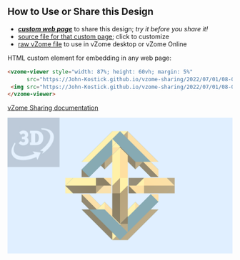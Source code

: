 
## How to Use or Share this Design

 - [***custom web page***][post] to share this design; *try it before you share it!*
 - [source file for that custom page][source]; click to customize
 - [raw vZome file][raw] to use in vZome desktop or vZome Online
 
 HTML custom element for embedding in any web page:
 ```html
<vzome-viewer style="width: 87%; height: 60vh; margin: 5%"
       src="https://John-Kostick.github.io/vzome-sharing/2022/07/01/08-05-52-Octahedron-Puzzle-3b/Octahedron-Puzzle-3b.vZome" >
  <img src="https://John-Kostick.github.io/vzome-sharing/2022/07/01/08-05-52-Octahedron-Puzzle-3b/Octahedron-Puzzle-3b.png" />
</vzome-viewer>
 ```

[vZome Sharing documentation](https://vzome.github.io/vzome/sharing.html#how-it-works)

![Image](<Octahedron-Puzzle-3b.png>)


[post]: <https://John-Kostick.github.io/vzome-sharing/2022/07/01/Octahedron-Puzzle-3b-08-05-52.html>
[source]: <https://github.com/John-Kostick/vzome-sharing/edit/main/_posts/2022-07-01-Octahedron-Puzzle-3b-08-05-52.md>
[raw]: <https://raw.githubusercontent.com/John-Kostick/vzome-sharing/main/2022/07/01/08-05-52-Octahedron-Puzzle-3b/Octahedron-Puzzle-3b.vZome>